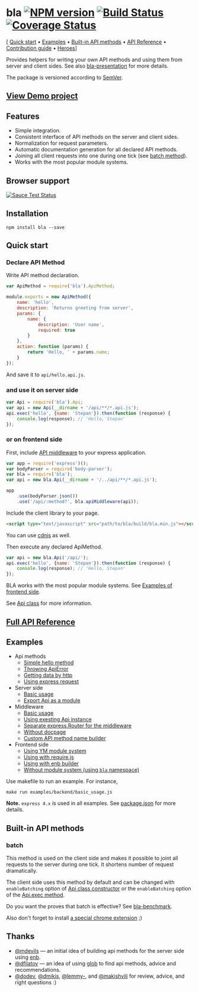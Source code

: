 # bla [![NPM version](https://badge.fury.io/js/bla.svg)](http://badge.fury.io/js/bla) [![Build Status](https://secure.travis-ci.org/baby-loris/bla.svg)](http://travis-ci.org/baby-loris/bla) [![Coverage Status](https://coveralls.io/repos/baby-loris/bla/badge.svg?branch=master)](https://coveralls.io/r/baby-loris/bla?branch=master)

\[ [Quick start](#quick-start) • [Examples](#examples) • [Built-in API methods](#built-in-api-methods) • [API Reference](REFERENCE.md) • [Contribution guide](CONTRIBUTION.md) • [Heroes](#thanks)\]

Provides helpers for writing your own API methods and using them from server and client sides. See also [bla-presentation](http://baby-loris.github.io/bla-presentation/) for more details.

The package is versioned according to [SemVer](http://semver.org).

## [View Demo project](https://github.com/baby-loris/weatherpic)

## Features
  * Simple integration.
  * Consistent interface of API methods on the server and client sides.
  * Normalization for request parameters.
  * Automatic documentation generation for all declared API methods.
  * Joining all client requests into one during one tick (see [batch method](#batch)).
  * Works with the most popular module systems.

## Browser support
[![Sauce Test Status](https://saucelabs.com/browser-matrix/baby-loris.svg)](https://saucelabs.com/u/baby-loris)

## Installation
```
npm install bla --save
```

## Quick start
### Declare API Method
Write API method declaration.
```javascript
var ApiMethod = require('bla').ApiMethod;

module.exports = new ApiMethod({
    name: 'hello',
    description: 'Returns greeting from server',
    params: {
        name: {
            description: 'User name',
            required: true
        }
    },
    action: function (params) {
        return 'Hello, ' + params.name;
    }
});
```

And save it to `api/hello.api.js`.

### and use it on server side
```javascript
var Api = require('bla').Api;
var api = new Api(__dirname + '/api/**/*.api.js');
api.exec('hello', {name: 'Stepan'}).then(function (response) {
    console.log(response); // 'Hello, Stepan'
});
```

### or on frontend side
First, include [API middleware](REFERENCE.md#express-middleware) to your express application.
```javascript
var app = require('express')();
var bodyParser = require('body-parser');
var bla = require('bla');
var api = new bla.Api(__dirname + '/../api/**/*.api.js');

app
    .use(bodyParser.json())
    .use('/api/:method?', bla.apiMiddleware(api));
```
Include the client library to your page.
```html
<script type="text/javascript" src="path/to/bla/build/bla.min.js"></script>
```
You can use [cdnjs](https://cdnjs.com/libraries/bla) as well.

Then execute any declared ApiMethod.
```javascript
var api = new bla.Api('/api/');
api.exec('hello', {name: 'Stepan'}).then(function (response) {
    console.log(response); // 'Hello, Stepan'
});
```
BLA works with the most popular module systems. See [Examples of frontend side](#examples).

See [Api class](REFERENCE.md#class-api-bla) for more information.

## [Full API Reference](REFERENCE.md)

## Examples
  * Api methods
    * [Simple hello method](examples/api/hello.api.js)
    * [Throwing ApiError](examples/api/the-matrix-source.api.js)
    * [Getting data by http](examples/api/get-kittens.api.js)
    * [Using express request](examples/api/geolocation.api.js)
  * Server side
    * [Basic usage](examples/backend/basic_usage.js)
    * [Export Api as a module](examples/backend/export.js)
  * Middleware
    * [Basic usage](examples/middleware/basic_usage.js)
    * [Using exesting Api instance](examples/middleware/using_api_instance.js)
    * [Separate express.Router for the middleware](examples/middleware/api_router.js)
    * [Without docpage](examples/middleware/without_docpage.js)
    * [Custom API method name builder](examples/middleware/build_method_name.js)
  * Frontend side
    * [Using YM module system](examples/frontend/ym)
    * [Using with require.js](examples/frontend/requirejs)
    * [Using with enb builder](examples/frontend/enb)
    * [Without module system (using ```bla``` namespace)](examples/frontend/bla)

Use makefile to run an example. For instance,
```
make run examples/backend/basic_usage.js
```

**Note.** `express 4.x` is used in all examples. See [package.json](package.json#L31) for more details.

## Built-in API methods
### batch
This method is used on the client side and makes it possible to joint all requests to the server during one tick. It shortens number of request dramatically.

The client side uses this method by default and can be changed with `enableBatching` option of [Api class constructor](REFERENCE.md#constructorbasepath-options) or the `enableBatching` option of the [Api.exec method](REFERENCE.md#execmethodname-params-request).

Do you want the proves that batch is effective? See [bla-benchmark](https://github.com/baby-loris/bla-benchmark).

Also don't forget to install [a special chrome extension](https://github.com/baby-loris/bla-batch-chrome-extension) ;)

## Thanks
  * [@mdevils](https://github.com/mdevils/) — an initial idea of building api methods for the server side using [enb](https://github.com/enb-make/enb).
  * [@dfilatov](https://github.com/dfilatov/) — an idea of using [glob](https://github.com/isaacs/node-glob) to find api methods, advice and recommendations.
  * [@dodev](https://github.com/dodev), [@dmikis](https://github.com/dmikis), [@lemmy-](https://github.com/lemmy-), and [@makishvili](https://github.com/makishvili) for review, advice, and right questions :)

